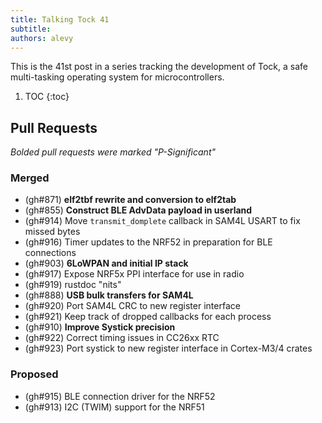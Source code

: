 ```yaml
---
title: Talking Tock 41
subtitle:
authors: alevy
---
```


This is the 41st post in a series tracking the development of Tock, a safe
multi-tasking operating system for microcontrollers.

1. TOC
{:toc}

## Pull Requests

_Bolded pull requests were marked "P-Significant"_

### Merged

  * (gh#871) **elf2tbf rewrite and conversion to elf2tab**
  * (gh#855) **Construct BLE AdvData payload in userland**
  * (gh#914) Move `transmit_domplete` callback in SAM4L USART to fix missed bytes
  * (gh#916) Timer updates to the NRF52 in preparation for BLE connections
  * (gh#903) **6LoWPAN and initial IP stack**
  * (gh#917) Expose NRF5x PPI interface for use in radio
  * (gh#919) rustdoc "nits"
  * (gh#888) **USB bulk transfers for SAM4L**
  * (gh#920) Port SAM4L CRC to new register interface
  * (gh#921) Keep track of dropped callbacks for each process
  * (gh#910) **Improve Systick precision**
  * (gh#922) Correct timing issues in CC26xx RTC
  * (gh#923) Port systick to new register interface in Cortex-M3/4 crates


### Proposed

  * (gh#915) BLE connection driver for the NRF52
  * (gh#913) I2C (TWIM) support for the NRF51

